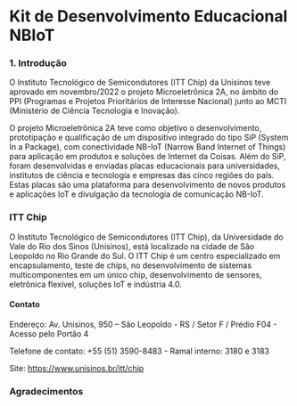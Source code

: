 # Kit de Desenvolvimento Educacional NBIoT

### 1. Introdução

O Instituto Tecnológico de Semicondutores (ITT Chip) da Unisinos teve aprovado em novembro/2022 o projeto Microeletrônica 2A, no âmbito do PPI (Programas e Projetos Prioritários de Interesse Nacional) junto ao MCTI (Ministério de Ciência Tecnologia e Inovação).    

O projeto Microeletrônica 2A teve como objetivo o desenvolvimento, prototipação e qualificação de um dispositivo integrado do tipo SiP (System In a Package), com conectividade NB-IoT (Narrow Band Internet of Things) para aplicação em produtos e soluções de Internet da Coisas. Além do SiP, foram desenvolvidas e enviadas placas educacionais para universidades, institutos de ciência e tecnologia e empresas das cinco regiões do país. Estas placas são uma plataforma para desenvolvimento de novos produtos e aplicações IoT e divulgação da tecnologia de comunicação NB-IoT.


### ITT Chip

O Instituto Tecnológico de Semicondutores (ITT Chip), da Universidade do Vale do Rio dos Sinos (Unisinos), está localizado na cidade de São Leopoldo no Rio Grande do Sul.
O ITT Chip é um centro especializado em encapsulamento, teste de chips, no desenvolvimento de sistemas multicomponentes em um único chip, desenvolvimento de sensores, eletrônica flexível, soluções IoT e indústria 4.0.

#### Contato

Endereço: Av. Unisinos, 950 – São Leopoldo - RS / Setor F / Prédio F04 - Acesso pelo Portão 4

Telefone de contato: +55 (51) 3590-8483 - Ramal interno: 3180 e 3183

Site: https://www.unisinos.br/itt/chip

### Agradecimentos
